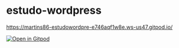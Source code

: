 # estudo-wordpress

https://martins86-estudowordpre-e746aqf1w8e.ws-us47.gitpod.io/


[![Open in Gitpod][open-gitpod-img]][open-gitpod-url]

[open-gitpod-img]: https://gitpod.io/button/open-in-gitpod.svg
[open-gitpod-url]: https://www.gitpod.io/#https://github.com/martins86/estudo-wordpress

